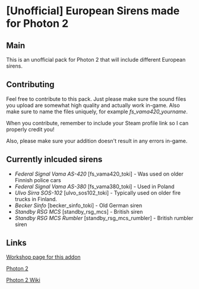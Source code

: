 # [Unofficial] European Sirens made for Photon 2
## Main
This is an unofficial pack for Photon 2 that will include different European sirens.
## Contributing
Feel free to contribute to this pack. Just please make sure the sound files you upload are somewhat high quality and actually work in-game. Also make sure to name the files uniquely, for example _fs_vama420_yourname_.

When you contribute, remember to include your Steam profile link so I can properly credit you!

Also, please make sure your addition doesn't result in any errors in-game.

## Currently inlcuded sirens

- _Federal Signal Vama AS-420_ [fs_vama420_toki] - Was used on older Finnish police cars
- _Federal Signal Vama AS-380_ [fs_vama380_toki] - Used in Poland
- _Ulvo Sirra SOS-102_ [ulvo_sos102_toki] - Typically used on older fire trucks in Finland.
- _Becker Sinfo_ [becker_sinfo_toki] - Old German siren
- _Standby RSG MCS_ [standby_rsg_mcs] - British siren
- _Standby RSG MCS Rumbler_ [standby_rsg_mcs_rumbler] - British rumbler siren

## Links
[Workshop page for this addon](https://steamcommunity.com/sharedfiles/filedetails/?id=3234278149)

[Photon 2](https://steamcommunity.com/sharedfiles/filedetails/?id=3128242636)

[Photon 2 Wiki](https://github.com/photonle/Photon-v2/wiki)
